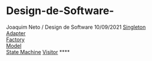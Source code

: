 # Design-de-Software-
Joaquim Neto / Design de Software 
10/09/2021
                                                                                                                                                                             [Singleton](https://github.com/NetoBarbosaX/Design-de-Software-/tree/main/Design-de-Software/src/Singleton)                                                                          
[Adapter](https://github.com/NetoBarbosaX/Design-de-Software-/tree/main/Design-de-Software/src/Adapter)                                                                                 
[Factory](https://github.com/NetoBarbosaX/Design-de-Software-/tree/main/Design-de-Software/src/Factory)                                                                                         
[Model](https://github.com/NetoBarbosaX/Design-de-Software-/tree/main/Design-de-Software/src/Model)                                                                                       
[State Machine](https://github.com/NetoBarbosaX/Design-de-Software-/tree/main/Design-de-Software/src/State%20Machine)                                                                                                                                                                                                                                                 [Visitor](https://github.com/NetoBarbosaX/Design-de-Software-/tree/main/Design-de-Software/src/Visitor) ****
